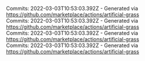 Commits: 2022-03-03T10:53:03.392Z - Generated via https://github.com/marketplace/actions/artificial-grass
<br>
Commits: 2022-03-03T10:53:03.392Z - Generated via https://github.com/marketplace/actions/artificial-grass
<br>
Commits: 2022-03-03T10:53:03.392Z - Generated via https://github.com/marketplace/actions/artificial-grass
<br>
Commits: 2022-03-03T10:53:03.392Z - Generated via https://github.com/marketplace/actions/artificial-grass
<br>
